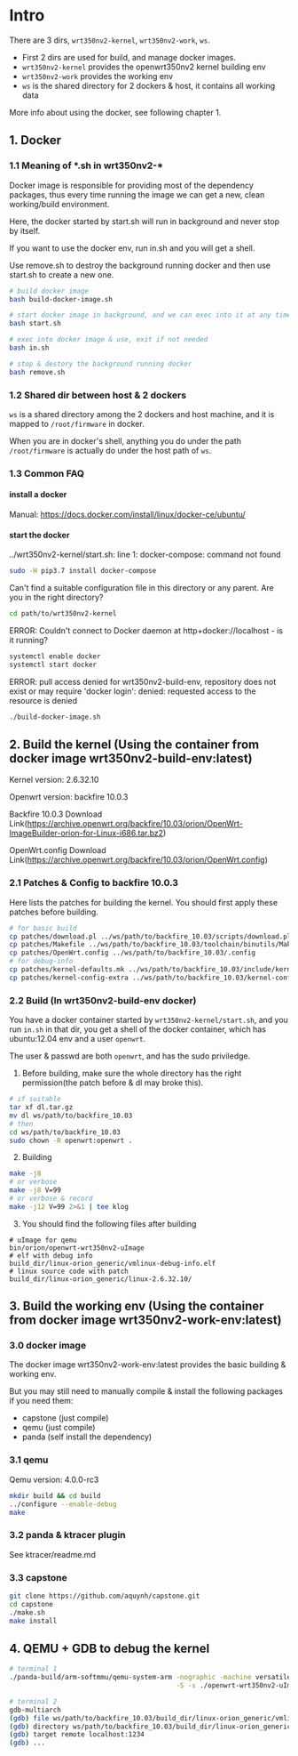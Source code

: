 # Intro

There are 3 dirs,  `wrt350nv2-kernel`, `wrt350nv2-work`, `ws`. 

- First 2 dirs are used for build, and manage docker images.
- `wrt350nv2-kernel` provides the openwrt350nv2 kernel building env
- `wrt350nv2-work` provides the working env
- `ws` is the shared directory for 2 dockers & host, it contains all working data

More info about using the docker, see following chapter 1.


## 1. Docker

### 1.1 Meaning of \*.sh in wrt350nv2-\*

Docker image is responsible for providing most of the dependency packages, thus every time running the image we can get a new, clean working/build environment. 

Here, the docker started by start.sh will run in background and never stop by itself.

If you want to use the docker env, run in.sh and you will get a shell.

Use remove.sh to destroy the background running docker and then use start.sh to create a new one.


```bash
# build docker image
bash build-docker-image.sh 

# start docker image in background, and we can exec into it at any time
bash start.sh

# exec into docker image & use, exit if not needed
bash in.sh

# stop & destory the background running docker
bash remove.sh
```

### 1.2 Shared dir between host & 2 dockers

`ws` is a shared directory among the 2 dockers and host machine, and it is mapped to `/root/firmware` in docker.

When you are in docker's shell, anything you do under the path `/root/firmware` is actually do under the host path of `ws`.


### 1.3 Common FAQ

#### install a docker

Manual: https://docs.docker.com/install/linux/docker-ce/ubuntu/

#### start the docker

../wrt350nv2-kernel/start.sh: line 1: docker-compose: command not found

```bash
sudo -H pip3.7 install docker-compose
```

Can't find a suitable configuration file in this directory or any parent. Are you in the right directory?

```bash
cd path/to/wrt350nv2-kernel
```

ERROR: Couldn't connect to Docker daemon at http+docker://localhost - is it running?

```bash
systemctl enable docker
systemctl start docker
```

ERROR: pull access denied for wrt350nv2-build-env, repository does not exist or may require 'docker login': denied: requested access to the resource is denied

```bash
./build-docker-image.sh
```


## 2. Build the kernel (Using the container from docker image wrt350nv2-build-env:latest)

Kernel version: 2.6.32.10

Openwrt version: backfire 10.0.3

Backfire 10.0.3 Download Link(https://archive.openwrt.org/backfire/10.03/orion/OpenWrt-ImageBuilder-orion-for-Linux-i686.tar.bz2)

OpenWrt.config Download Link(https://archive.openwrt.org/backfire/10.03/orion/OpenWrt.config)

### 2.1 Patches & Config to backfire 10.0.3

Here lists the patches for building the kernel. You should first apply these patches before building.

```bash
# for basic build
cp patches/download.pl ../ws/path/to/backfire_10.03/scripts/download.pl
cp patches/Makefile ../ws/path/to/backfire_10.03/toolchain/binutils/Makefile
cp patches/OpenWrt.config ../ws/path/to/backfire_10.03/.config
# for debug-info
cp patches/kernel-defaults.mk ../ws/path/to/backfire_10.03/include/kernel-defaults.mk
cp patches/kernel-config-extra ../ws/path/to/backfire_10.03/kernel-config-extra
```

### 2.2 Build (In wrt350nv2-build-env docker)

You have a docker container started by `wrt350nv2-kernel/start.sh`, and you run `in.sh` in that dir, you get a shell of the docker container, which has ubuntu:12.04 env and a user `openwrt`.

The user & passwd are both `openwrt`, and has the sudo priviledge.

1. Before building, make sure the whole directory has the right permission(the patch before & dl may broke this).
```bash
# if suitable
tar xf dl.tar.gz
mv dl ws/path/to/backfire_10.03
# then
cd ws/path/to/backfire_10.03
sudo chown -R openwrt:openwrt .
```

2. Building
```bash
make -j8
# or verbose
make -j8 V=99
# or verbose & record
make -j12 V=99 2>&1 | tee klog
```

3. You should find the following files after building

```
# uImage for qemu
bin/orion/openwrt-wrt350nv2-uImage
# elf with debug info
build_dir/linux-orion_generic/vmlinux-debug-info.elf
# linux source code with patch
build_dir/linux-orion_generic/linux-2.6.32.10/
```

## 3. Build the working env (Using the container from docker image wrt350nv2-work-env:latest)

### 3.0 docker image

The docker image wrt350nv2-work-env:latest provides the basic building & working env.

But you may still need to manually compile & install the following packages if you need them:
- capstone (just compile)
- qemu (just compile)
- panda (self install the dependency)


### 3.1 qemu

Qemu version: 4.0.0-rc3

```bash
mkdir build && cd build
../configure --enable-debug
make
```

### 3.2 panda & ktracer plugin

See ktracer/readme.md

### 3.3 capstone

```bash
git clone https://github.com/aquynh/capstone.git
cd capstone
./make.sh
make install
```

## 4. QEMU + GDB to debug the kernel

```bash
# terminal 1
./panda-build/arm-softmmu/qemu-system-arm -nographic -machine versatilepb \
                                          -S -s ./openwrt-wrt350nv2-uImage

# terminal 2
gdb-multiarch
(gdb) file ws/path/to/backfire_10.03/build_dir/linux-orion_generic/vmlinux-debug-info.elf
(gdb) directory ws/path/to/backfire_10.03/build_dir/linux-orion_generic/linux-2.6.32.10/ 
(gdb) target remote localhost:1234
(gdb) ...
```


